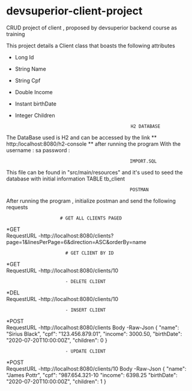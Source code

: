 # devsuperior-client-project
CRUD project of client , proposed by devsuperior backend course as training 


This project details a Client class that boasts the following attributes
*  Long Id
*  String Name
*  String Cpf 
*  Double Income
*  Instant birthDate
*  Integer Children


                                                  H2 DATABASE
The DataBase used is H2 and can be accessed by the link   **   http:/localhost:8080/h2-console   **  after running the program
With the username : sa
         password :  


                                                  IMPORT.SQL
This file can be found in "src/main/resources" and it's used to seed the database with initial information TABLE tb_client


                                                  POSTMAN
After running the program , initialize postman and send the following requests

                        # GET ALL CLIENTS PAGED
  *GET                                
  RequestURL -http://localhost:8080/clients?page=1&linesPerPage=6&direction=ASC&orderBy=name
  
                          # GET CLIENT BY ID
  *GET   
  RequestURL -http://localhost:8080/clients/10
  
                          - DELETE CLIENT
  *DEL   
  RequestURL -http://localhost:8080/clients/10
  
                          - INSERT CLIENT
  *POST  
  RequestURL -http://localhost:8080/clients
  Body -Raw-Json 
                  {
                  "name": "Sirius Black",
                  "cpf": "123.456.879.01",
                  "income": 3000.50,
                  "birthDate": "2020-07-20T10:00:00Z",
                  "children": 0
                  }
  
                          - UPDATE CLIENT
  *POST  
  RequestURL -http://localhost:8080/clients/10
    Body -Raw-Json 
                  {
                  "name": "James Pottr",
                  "cpf": "987.654.321-10
                  "income": 6398.25
                  "birthDate": "2020-07-20T10:00:00Z",
                  "children": 1
                  }
  
  
  
  
  
